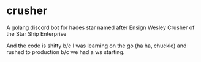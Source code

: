# crusher
A golang discord bot for hades star named after Ensign Wesley Crusher of the Star Ship Enterprise

And the code is shitty b/c I was learning on the go (ha ha, chuckle) and rushed to production b/c we had a ws starting.
